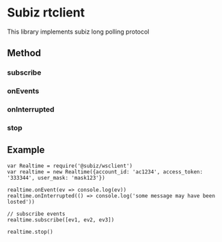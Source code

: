 # Subiz rtclient

This library implements subiz long polling protocol

## Method
### subscribe
### onEvents
### onInterrupted
### stop

## Example
```
var Realtime = require('@subiz/wsclient')
var realtime = new Realtime({account_id: 'ac1234', access_token: '333344', user_mask: 'mask123'})

realtime.onEvent(ev => console.log(ev))
realtime.onInterrupted(() => console.log('some message may have been losted'))

// subscribe events
realtime.subscribe([ev1, ev2, ev3])

realtime.stop()
```
